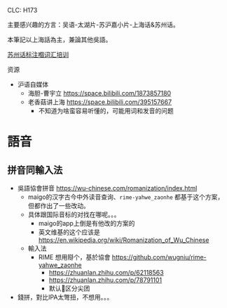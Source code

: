 CLC: H173

主要感兴趣的方言：吴语-太湖片-苏沪嘉小片-上海话&苏州话。

本筆記以上海話為主，兼論其他吳語。

[苏州话标注嗰词汇培训](https://wykjdata.oss-cn-beijing.aliyuncs.com/test/2020/08/0813/%E8%AF%8D%E6%B1%87%E5%9F%B9%E8%AE%AD01.mp4)

资源

- 沪语自媒体
    - 海胆-曹宇立 https://space.bilibili.com/1873857180
    - 老香菇讲上海 https://space.bilibili.com/395157667
        - 不知道为啥蛮容易听懂的，可能用词和发音的问题

# 語音

## 拼音同輸入法

- 吳語協會拼音 https://wu-chinese.com/romanization/index.html
    - maigo的汉字古今中外读音查询、`rime-yahwe_zaonhe` 都基于这个方案，但都作出了一些改动。
    - 具体跟国际音标的对找在哪呢。。。
        - maigo的app上倒是有他改的方案的
        - 英文维基的这个应该是 https://en.wikipedia.org/wiki/Romanization_of_Wu_Chinese
    - 輸入法
        - RIME 想用搿个，基於協會 https://github.com/wugniu/rime-yahwe_zaonhe
            - https://zhuanlan.zhihu.com/p/62118563
            - https://zhuanlan.zhihu.com/p/78791101
            - 默认𠲎区分尖团
- 錢拼，對比IPA太彆扭，不想用。。。

